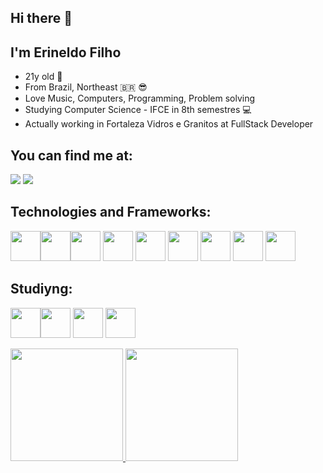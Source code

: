## Hi there 👋
## I'm Erineldo Filho
- 21y old :robot:	
- From Brazil, Northeast :brazil: :sunglasses:
- Love Music, Computers, Programming, Problem solving 
- Studying Computer Science - IFCE in 8th semestres :computer:
- Actually working in Fortaleza Vidros e Granitos at FullStack Developer
 
## You can find me at:
<div>
  <a href = "mailto:erineldx@gmail.com"><img loading="lazy" src="https://img.shields.io/badge/Gmail-D14836?style=for-the-badge&logo=gmail&logoColor=white" target="_blank"></a>
  <a href="https://www.linkedin.com/in/erxfilho" target="_blank"><img loading="lazy" src="https://img.shields.io/badge/-LinkedIn-%230077B5?style=for-the-badge&logo=linkedin&logoColor=white" target="_blank"></a>
</div>

## Technologies and Frameworks:
<img src="https://cdn.jsdelivr.net/gh/devicons/devicon/icons/git/git-original.svg" width="48px"/><img src="https://cdn.jsdelivr.net/gh/devicons/devicon/icons/bootstrap/bootstrap-original.svg" width="48px" />
<img src="https://cdn.jsdelivr.net/gh/devicons/devicon/icons/react/react-original.svg"  width="48px" style="float: left;"/>
<img src="https://cdn.jsdelivr.net/gh/devicons/devicon/icons/nodejs/nodejs-original.svg"  width="48px"/>
<img src="https://cdn.jsdelivr.net/gh/devicons/devicon/icons/python/python-original.svg" width="48px"/>
<img src="https://cdn.jsdelivr.net/gh/devicons/devicon/icons/java/java-original.svg" width="48px"/>
<img src="https://cdn.jsdelivr.net/gh/devicons/devicon/icons/express/express-original-wordmark.svg" width="48px"/>
<img src="https://cdn.jsdelivr.net/gh/devicons/devicon/icons/mysql/mysql-original.svg" width="48px"/>
<img src="https://cdn.jsdelivr.net/gh/devicons/devicon/icons/php/php-original.svg" width="48px"/>

          
## Studiyng:
<img src="https://cdn.jsdelivr.net/gh/devicons/devicon/icons/linux/linux-original.svg" width="48px"/><img src="https://cdn.jsdelivr.net/gh/devicons/devicon/icons/amazonwebservices/amazonwebservices-original.svg" width="48px"/>
<img src="https://cdn.jsdelivr.net/gh/devicons/devicon/icons/docker/docker-original-wordmark.svg" width="48px"/>
<img src="https://cdn.jsdelivr.net/gh/devicons/devicon/icons/postgresql/postgresql-original-wordmark.svg" width="48px"/>

<div>
<a href="https://github.com/erfilho">
<img loading="lazy" height="180em" src="https://github-readme-stats.vercel.app/api/top-langs/?username=erfilho&layout=compact&langs_count=7&theme=synthwave"/>
<img loading="lazy" height="180em" src="https://github-readme-stats.vercel.app/api?username=erfilho&show_icons=true&theme=synthwave&include_all_commits=true&count_private=true"/>
</div>

<!-- Here are some ideas to get you started:

- 🔭 I’m currently working on ...
- 🌱 I’m currently learning ...
- 👯 I’m looking to collaborate on ...
- 🤔 I’m looking for help with ...
- 💬 Ask me about ...
- 📫 How to reach me: ...
- 😄 Pronouns: ...
- ⚡ Fun fact: ...
-->

